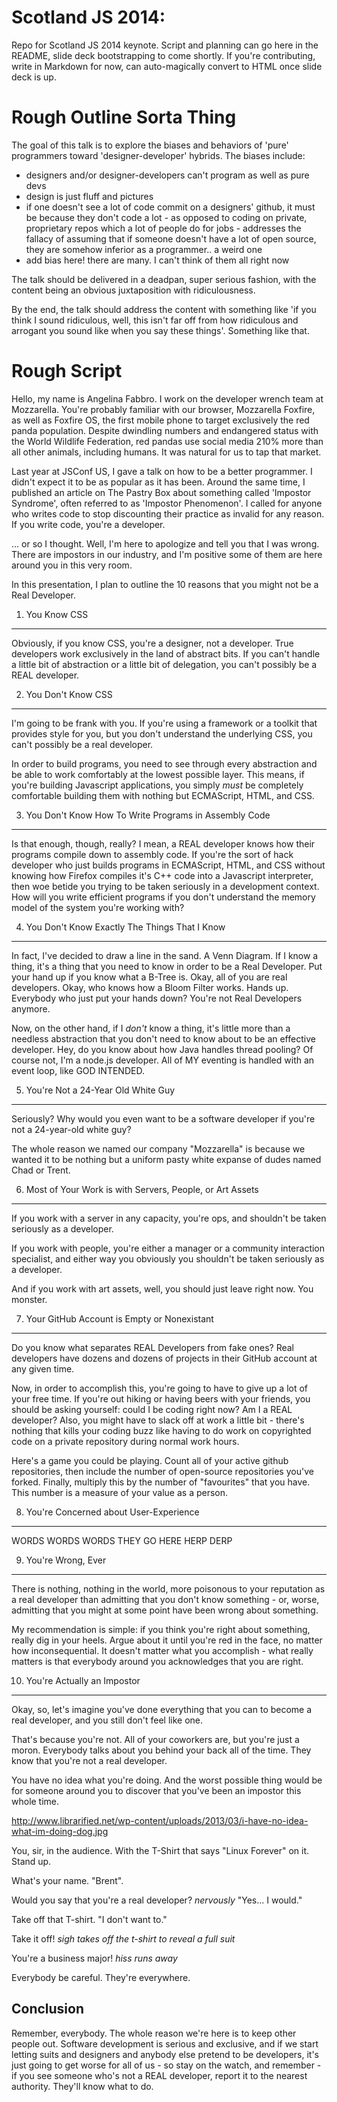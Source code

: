 Scotland JS 2014: 
===============

Repo for Scotland JS 2014 keynote. Script and planning can go here in the README, slide deck bootstrapping to come shortly. If you're contributing, write in Markdown for now, can auto-magically convert to HTML once slide deck is up.

Rough Outline Sorta Thing
=============

The goal of this talk is to explore the biases and behaviors of 'pure' programmers toward 'designer-developer' hybrids. The biases include:

- designers and/or designer-developers can't program as well as pure devs
- design is just fluff and pictures
- if one doesn't see a lot of code commit on a designers' github, it must be because they don't code a lot - as opposed to coding on private, proprietary repos which a lot of people do for jobs - addresses the fallacy of assuming that if someone doesn't have a lot of open source, they are somehow inferior as a programmer.. a weird one
- add bias here! there are many. I can't think of them all right now

The talk should be delivered in a deadpan, super serious fashion, with the content being an obvious juxtaposition with ridiculousness. 

By the end, the talk should address the content with something like 'if you think I sound ridiculous, well, this isn't far off from how ridiculous and arrogant you sound like when you say these things'. Something like that.

Rough Script
============

Hello, my name is Angelina Fabbro. I work on the developer wrench team at Mozzarella. You're probably familiar with our browser, Mozzarella Foxfire, as well as Foxfire OS, the first mobile phone to target exclusively the red panda population. Despite dwindling numbers and endangered status with the World Wildlife Federation, red pandas use social media 210% more than all other animals, including humans. It was natural for us to tap that market.

Last year at JSConf US, I gave a talk on how to be a better programmer. I didn't expect it to be as popular as it has been. Around the same time, I published an article on The Pastry Box about something called 'Impostor Syndrome', often referred to as 'Impostor Phenomenon'. I called for anyone who writes code to stop discounting their practice as invalid for any reason. If you write code, you're a developer.

... or so I thought. Well, I'm here to apologize and tell you that I was wrong. There are impostors in our industry, and I'm positive some of them are here around you in this very room.

In this presentation, I plan to outline the 10 reasons that you might not be a Real Developer.

1. You Know CSS
---------------
Obviously, if you know CSS, you're a designer, not a developer. True developers work exclusively in the land of abstract bits. If you can't handle a little bit of abstraction or a little bit of delegation, you can't possibly be a REAL developer.

2. You Don't Know CSS
---------------------
I'm going to be frank with you. If you're using a framework or a toolkit that provides style for you, but you don't understand the underlying CSS, you can't possibly be a real developer. 

In order to build programs, you need to see through every abstraction and be able to work comfortably
at the lowest possible layer. This means, if you're building Javascript applications, you simply *must*
be completely comfortable building them with nothing but ECMAScript, HTML, and CSS. 

3. You Don't Know How To Write Programs in Assembly Code
--------------------------------------------------------
Is that enough, though, really? I mean, a REAL developer knows how their programs compile down to assembly code. If you're the sort of hack developer who just builds programs in ECMAScript, HTML, and CSS without knowing how Firefox compiles it's C++ code into a Javascript interpreter, then woe betide you trying to be taken seriously in a development context. How will you write efficient programs if you don't understand the memory model of the system you're working with? 

4. You Don't Know Exactly The Things That I Know
------------------------------------------------
In fact, I've decided to draw a line in the sand. A Venn Diagram. If I know a thing, it's a thing that you need to know in order to be a Real Developer. Put your hand up if you know what a B-Tree is. Okay, all of you are real developers. Okay, who knows how a Bloom Filter works. Hands up.  Everybody who just put your hands down? You're not Real Developers anymore. 

Now, on the other hand, if I *don't* know a thing, it's little more than a needless abstraction that you don't need to know about to be an effective developer. Hey, do you know about how Java handles thread pooling? Of course not, I'm a node.js developer. All of MY eventing is handled with an event loop, like GOD INTENDED. 

5. You're Not a 24-Year Old White Guy
-------------------------------------
Seriously? Why would you even want to be a software developer if you're not a 24-year-old white guy? 

The whole reason we named our company "Mozzarella" is because we wanted it to be nothing but a uniform pasty white expanse of dudes named Chad or Trent.

6. Most of Your Work is with Servers, People, or Art Assets
-----------------------------------------------------------
If you work with a server in any capacity, you're ops, and shouldn't be taken seriously as a developer. 

If you work with people, you're either a manager or a community interaction specialist, and either way you obviously you shouldn't be taken seriously as a developer. 

And if you work with art assets, well, you should just leave right now. You monster.

7. Your GitHub Account is Empty or Nonexistant
----------------------------------------------
Do you know what separates REAL Developers from fake ones? Real developers have dozens and dozens of projects in their GitHub account at any given time.

Now, in order to accomplish this, you're going to have to give up a lot of your free time. If you're out hiking or having beers with your friends, you should be asking yourself: could I be coding right now? Am I a REAL developer? Also, you might have to slack off at work a little bit - there's nothing that kills your coding buzz like having to do work on copyrighted code on a private repository during normal work hours.

Here's a game you could be playing. Count all of your active github repositories, then include the number of open-source repositories you've forked. Finally, multiply this by the number of "favourites" that you have. This number is a measure of your value as a person. 

8. You're Concerned about User-Experience
-----------------------------------------
WORDS WORDS WORDS THEY GO HERE HERP DERP

9. You're Wrong, Ever
---------------------
There is nothing, nothing in the world, more poisonous to your reputation as a real developer than admitting that you don't know something - or, worse, admitting that you might at some point have been wrong about something.

My recommendation is simple: if you think you're right about something, really dig in your heels. Argue about it until you're red in the face, no matter how inconsequential. It doesn't matter what you accomplish - what really matters is that everybody around you acknowledges that you are right.

10. You're Actually an Impostor
-------------------------------
Okay, so, let's imagine you've done everything that you can to become a real developer, and you still don't feel like one. 

That's because you're not. All of your coworkers are, but you're just a moron. Everybody talks about you behind your back all of the time. They know that you're not a real developer.

You have no idea what you're doing. And the worst possible thing would be for someone around you to discover that you've been an impostor this whole time. 

http://www.librarified.net/wp-content/uploads/2013/03/i-have-no-idea-what-im-doing-dog.jpg

You, sir, in the audience. With the T-Shirt that says "Linux Forever" on it. Stand up. 

What's your name.  "Brent".

Would you say that you're a real developer?   *nervously* "Yes... I would."

Take off that T-shirt.  "I don't want to."

Take it off!    *sigh*  *takes off the t-shirt to reveal a full suit*

You're a business major!    *hiss* *runs away*

Everybody be careful. They're everywhere. 


Conclusion
----------
Remember, everybody. The whole reason we're here is to keep other people out. Software development is serious and exclusive, and if we start letting suits and designers and anybody else pretend to be developers, it's just going to get worse for all of us - so stay on the watch, and remember - if you see someone who's not a REAL developer, report it to the nearest authority. They'll know what to do. 
